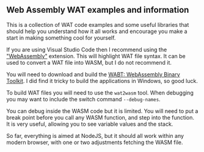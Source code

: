 ## Web Assembly WAT examples and information

This is a collection of WAT code examples and some useful libraries that should help you understand how it all works and encourage you make a start in making something cool for yourself.

If you are using Visual Studio Code then I recommend using the ["WebAssembly"](https://marketplace.visualstudio.com/items?itemName=dtsvet.vscode-wasm) extension. This will highlight WAT file syntax. It can be used to convert a WAT file into WASM, but I do not recommend it.

You will need to download and build the [WABT: WebAssembly Binary Toolkit](https://github.com/WebAssembly/wabt). I did find it tricky to build the applications in Windows, so good luck.

To build WAT files you will need to use the `wat2wasm` tool. When debugging you may want to include the switch command `--debug-names`.

You can debug inside the WASM code but it is limited. You will need to put a break point before you call any WASM function, and step into the function. It is very useful, allowing you to see variable values and the stack.

So far, everything is aimed at NodeJS, but it should all work within any modern browser, with one or two adjustments fetching the WASM file.